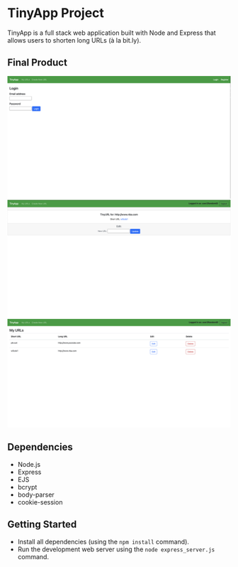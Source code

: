 # TinyApp Project

TinyApp is a full stack web application built with Node and Express that allows users to shorten long URLs (à la bit.ly).

## Final Product

!["screenshot description](https://github.com/kevinchiuu/TinyApp/blob/master/docs/ss1.png)
!["screenshot description"](https://github.com/kevinchiuu/TinyApp/blob/master/docs/ss2.png)
!["screenshot description"](https://github.com/kevinchiuu/TinyApp/blob/master/docs/ss3.png)

## Dependencies

- Node.js
- Express
- EJS
- bcrypt
- body-parser
- cookie-session

## Getting Started

- Install all dependencies (using the `npm install` command).
- Run the development web server using the `node express_server.js` command.